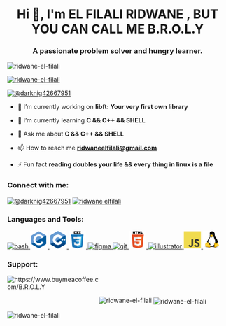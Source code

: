 <h1 align="center">Hi 👋, I'm EL FILALI RIDWANE , BUT YOU CAN CALL ME B.R.O.L.Y</h1>
<h3 align="center">A passionate problem solver and hungry learner.</h3>

<p align="left"> <img src="https://komarev.com/ghpvc/?username=ridwane-el-filali&label=Profile%20views&color=0e75b6&style=flat" alt="ridwane-el-filali" /> </p>

<p align="left"> <a href="https://github.com/ryo-ma/github-profile-trophy"><img src="https://github-profile-trophy.vercel.app/?username=ridwane-el-filali" alt="ridwane-el-filali" /></a> </p>

<p align="left"> <a href="https://twitter.com/@darknig42667951" target="blank"><img src="https://img.shields.io/twitter/follow/@darknig42667951?logo=twitter&style=for-the-badge" alt="@darknig42667951" /></a> </p>

- 🔭 I’m currently working on **libft: Your very first own library**

- 🌱 I’m currently learning **C && C++ && SHELL**

- 💬 Ask me about **C && C++ && SHELL**

- 📫 How to reach me **ridwaneelfilali@gmail.com**

- ⚡ Fun fact **reading doubles your life && every thing in linux is a file**

<h3 align="left">Connect with me:</h3>
<p align="left">
<a href="https://twitter.com/@darknig42667951" target="blank"><img align="center" src="https://raw.githubusercontent.com/rahuldkjain/github-profile-readme-generator/master/src/images/icons/Social/twitter.svg" alt="@darknig42667951" height="30" width="40" /></a>
<a href="https://linkedin.com/in/ridwane elfilali" target="blank"><img align="center" src="https://raw.githubusercontent.com/rahuldkjain/github-profile-readme-generator/master/src/images/icons/Social/linked-in-alt.svg" alt="ridwane elfilali" height="30" width="40" /></a>
</p>

<h3 align="left">Languages and Tools:</h3>
<p align="left"> <a href="https://www.gnu.org/software/bash/" target="_blank" rel="noreferrer"> <img src="https://www.vectorlogo.zone/logos/gnu_bash/gnu_bash-icon.svg" alt="bash" width="40" height="40"/> </a> <a href="https://www.cprogramming.com/" target="_blank" rel="noreferrer"> <img src="https://raw.githubusercontent.com/devicons/devicon/master/icons/c/c-original.svg" alt="c" width="40" height="40"/> </a> <a href="https://www.w3schools.com/cpp/" target="_blank" rel="noreferrer"> <img src="https://raw.githubusercontent.com/devicons/devicon/master/icons/cplusplus/cplusplus-original.svg" alt="cplusplus" width="40" height="40"/> </a> <a href="https://www.w3schools.com/css/" target="_blank" rel="noreferrer"> <img src="https://raw.githubusercontent.com/devicons/devicon/master/icons/css3/css3-original-wordmark.svg" alt="css3" width="40" height="40"/> </a> <a href="https://www.figma.com/" target="_blank" rel="noreferrer"> <img src="https://www.vectorlogo.zone/logos/figma/figma-icon.svg" alt="figma" width="40" height="40"/> </a> <a href="https://git-scm.com/" target="_blank" rel="noreferrer"> <img src="https://www.vectorlogo.zone/logos/git-scm/git-scm-icon.svg" alt="git" width="40" height="40"/> </a> <a href="https://www.w3.org/html/" target="_blank" rel="noreferrer"> <img src="https://raw.githubusercontent.com/devicons/devicon/master/icons/html5/html5-original-wordmark.svg" alt="html5" width="40" height="40"/> </a> <a href="https://www.adobe.com/in/products/illustrator.html" target="_blank" rel="noreferrer"> <img src="https://www.vectorlogo.zone/logos/adobe_illustrator/adobe_illustrator-icon.svg" alt="illustrator" width="40" height="40"/> </a> <a href="https://developer.mozilla.org/en-US/docs/Web/JavaScript" target="_blank" rel="noreferrer"> <img src="https://raw.githubusercontent.com/devicons/devicon/master/icons/javascript/javascript-original.svg" alt="javascript" width="40" height="40"/> </a> <a href="https://www.linux.org/" target="_blank" rel="noreferrer"> <img src="https://raw.githubusercontent.com/devicons/devicon/master/icons/linux/linux-original.svg" alt="linux" width="40" height="40"/> </a> </p>

<h3 align="left">Support:</h3>
<p><a href="https://www.buymeacoffee.com/https://www.buymeacoffee.com/B.R.O.L.Y"> <img align="left" src="https://cdn.buymeacoffee.com/buttons/v2/default-yellow.png" height="50" width="210" alt="https://www.buymeacoffee.com/B.R.O.L.Y" /></a></p><br><br>

<p><img align="left" src="https://github-readme-stats.vercel.app/api/top-langs?username=ridwane-el-filali&show_icons=true&locale=en&layout=compact" alt="ridwane-el-filali" /></p>

<p>&nbsp;<img align="center" src="https://github-readme-stats.vercel.app/api?username=ridwane-el-filali&show_icons=true&locale=en" alt="ridwane-el-filali" /></p>

<p><img align="center" src="https://github-readme-streak-stats.herokuapp.com/?user=ridwane-el-filali&" alt="ridwane-el-filali" /></p>
